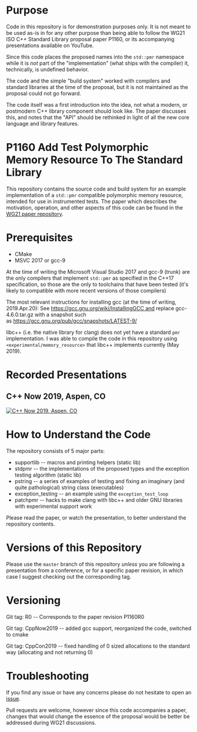 # Purpose

Code in this repository is for demonstration purposes only.  It is not meant to be used as-is in for any other purpose than being able to follow the WG21 ISO C++ Standard Library proposal paper P1160, or its accompanying presentations available on YouTube.

Since this code places the proposed names into the `std::pmr` namespace while it is *not* part of the "implementation" (what ships with the compiler) it, technically, is undefined behavior.

The code and the simple "build system" worked with compilers and standard libraries at the time of the proposal, but it is not maintained as the proposal could not go forward.

The code itself was a first introduction into the idea, not what a modern, or postmodern C++ library component should look like.  The paper discusses this, and notes that the "API" should be rethinked in light of all the new core language and library features.

# P1160 Add Test Polymorphic Memory Resource To The Standard Library

This repository contains the source code and build system for an example implementation of a `std::pmr` compatible polymorphic memory resource, intended for use in instrumented tests. The paper which describes the motivation, operation, and other aspects of this code can be found in the [WG21 paper repository](http://wg21.link/p1160 "P1160R0").

# Prerequisites

 * CMake
 * MSVC 2017 or gcc-9 

At the time of writing the Microsoft Visual Studio 2017 and gcc-9 (trunk) are the only compilers that implement `std::pmr` as specified in the C++17 specification, so those are the only to toolchains that have been tested (it's likely to compatible with more recent versions of those compilers)

The most relevant instructions for installing gcc (at the time of writing, 2019.Apr.20): See https://gcc.gnu.org/wiki/InstallingGCC and replace gcc-4.6.0.tar.gz with a snapshot such as https://gcc.gnu.org/pub/gcc/snapshots/LATEST-9/

libc++ (i.e. the native library for clang) does not yet have a standard `pmr` implementation.  I was able to compile the code in this repository using `<experimental/memory_resource>` that libc++ implements currently (May 2019).

# Recorded Presentations

## C++ Now 2019, Aspen, CO

[![C++ Now 2019, Aspen, CO](https://img.youtube.com/vi/48oAZqlyx_g/maxresdefault.jpg)](https://youtu.be/48oAZqlyx_g)

# How to Understand the Code

The repository consists of 5 major parts:

  * supportlib -- macros and printing helpers (static lib)
  * stdpmr -- the implementations of the proposed types and the exception testing algorithm (static lib)
  * pstring -- a series of examples of testing and fixing an imaginary (and quite pathological) string class (executables)
  * exception_testing -- an example using the `exception_test_loop`
  * patchpmr -- hacks to make clang with libc++ and older GNU libraries with experimental support work

Please read the paper, or watch the presentation, to better understand the repository contents.

# Versions of this Repository

Please use the `master` branch of this repository *unless* you are following a presentation from a conference, or for a specific paper revision, in which case I suggest checking out the corresponding tag.

# Versioning

Git tag: R0 -- Corresponds to the paper revision P1160R0

Git tag: CppNow2019 -- added gcc support, reorganized the code, switched to cmake

Git tag: CppCon2019 -- fixed handling of 0 sized allocations to the standard way (allocating and not returning 0)

# Troubleshooting

If you find any issue or have any concerns please do not hesitate to open an [issue](../../issues).

Pull requests are welcome, however since this code accompanies a paper, changes that would change the essence of
the proposal would be better be addressed during WG21 discussions.
